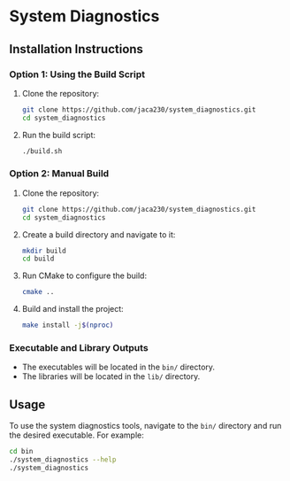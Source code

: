 # System Diagnostics

## Installation Instructions

### Option 1: Using the Build Script

1. Clone the repository:
    ```bash
    git clone https://github.com/jaca230/system_diagnostics.git
    cd system_diagnostics
    ```

2. Run the build script:
    ```bash
    ./build.sh
    ```

### Option 2: Manual Build

1. Clone the repository:
    ```bash
    git clone https://github.com/jaca230/system_diagnostics.git
    cd system_diagnostics
    ```

2. Create a build directory and navigate to it:
    ```bash
    mkdir build
    cd build
    ```

3. Run CMake to configure the build:
    ```bash
    cmake ..
    ```

4. Build and install the project:
    ```bash
    make install -j$(nproc)
    ```

### Executable and Library Outputs

- The executables will be located in the `bin/` directory.
- The libraries will be located in the `lib/` directory.

## Usage

To use the system diagnostics tools, navigate to the `bin/` directory and run the desired executable. For example:
```bash
cd bin
./system_diagnostics --help
./system_diagnostics

